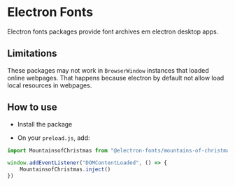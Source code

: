 # Electron Fonts

Electron fonts packages provide font archives em electron desktop apps.

## Limitations

These packages may not work in `BrowserWindow` instances that loaded online webpages. That happens because electron by default not allow load local resources in webpages.

## How to use

* Install the package

* On your `preload.js`, add:

```ts
import MountainsofChristmas from "@electron-fonts/mountains-of-christmas"

window.addEventListener("DOMContentLoaded", () => {
    MountainsofChristmas.inject()
})
```